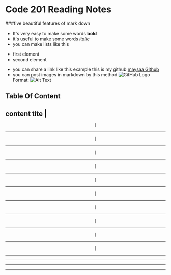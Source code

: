 # Code 201 Reading Notes


###five beautiful features of mark down 
* It's very easy to make some words **bold**
* it's useful to make some words *italic*
* you can make lists like this 
+ first element
+ second element

* you can share a link like this example this is my github [maysaa Github](https://github.com/maysaahourani/)
* you can post images in markdown by this method 
![GitHub Logo](/images/logo.png)
Format: ![Alt Text](url)


## Table Of Content

content                                             tite
                                            |
--------------------------------------------------------------------------------------------
                                           |
--------------------------------------------------------------------------------------------
                                           |
--------------------------------------------------------------------------------------------
                                           |
--------------------------------------------------------------------------------------------
                                           |
--------------------------------------------------------------------------------------------
                                           |    
--------------------------------------------------------------------------------------------
                                           |
--------------------------------------------------------------------------------------------
                                           |
--------------------------------------------------------------------------------------------
                                           |
--------------------------------------------------------------------------------------------
                                           |
--------------------------------------------------------------------------------------------
                                           |
--------------------------------------------------------------------------------------------

--------------------------------------------------------------------------------------------

--------------------------------------------------------------------------------------------

--------------------------------------------------------------------------------------------
